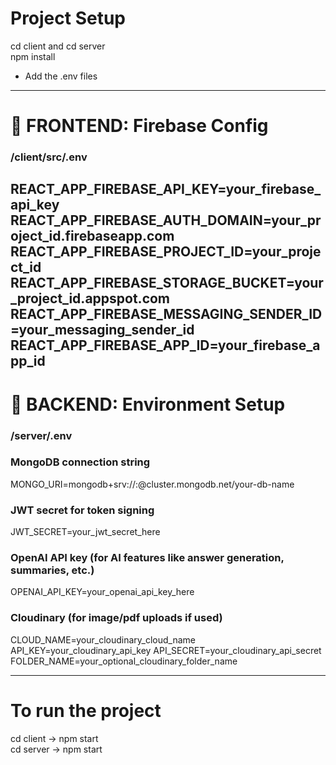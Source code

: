 # Project Setup

cd client  and cd server  
npm install

- Add the .env files
 ---

# 🔐 FRONTEND: Firebase Config

### /client/src/.env
REACT_APP_FIREBASE_API_KEY=your_firebase_api_key   
REACT_APP_FIREBASE_AUTH_DOMAIN=your_project_id.firebaseapp.com  
REACT_APP_FIREBASE_PROJECT_ID=your_project_id  
REACT_APP_FIREBASE_STORAGE_BUCKET=your_project_id.appspot.com  
REACT_APP_FIREBASE_MESSAGING_SENDER_ID=your_messaging_sender_id  
REACT_APP_FIREBASE_APP_ID=your_firebase_app_id
---


# 🧠 BACKEND: Environment Setup
### /server/.env
### MongoDB connection string
MONGO_URI=mongodb+srv://<username>:<password>@cluster.mongodb.net/your-db-name
### JWT secret for token signing
JWT_SECRET=your_jwt_secret_here
### OpenAI API key (for AI features like answer generation, summaries, etc.)
OPENAI_API_KEY=your_openai_api_key_here
### Cloudinary (for image/pdf uploads if used)
CLOUD_NAME=your_cloudinary_cloud_name
API_KEY=your_cloudinary_api_key
API_SECRET=your_cloudinary_api_secret
FOLDER_NAME=your_optional_cloudinary_folder_name


---

# To run the project
cd client -> npm start  
cd server -> npm start